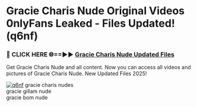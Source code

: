 # Gracie Charis Nude Original Videos 0nlyFans Leaked - Files Updated! (q6nf)

<h3>🔴 CLICK HERE 🌐==►► <a href="https://tinyurl.com/52m3yx9h" rel="nofollow">Gracie Charis Nude Updated Files</a></h3>

Get Gracie Charis Nude and all content. Now you can access all videos and pictures of Gracie Charis Nude. New Updated Files 2025!

[![q6nf](https://i.imgur.com/TnHtlc8.gif)](https://tinyurl.com/52m3yx9h)
gracie charis nudes<br>
gracie gillam nude<br>
gracie bom nude